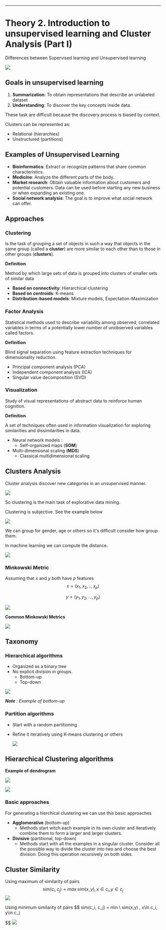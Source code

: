 ****

# Theory 2. Introduction to unsupervised learning and Cluster Analysis (Part I) 

Differences between Supervised learning and Unsupervised learning

![](img/w2/un_sup_learning.JPG)

## Goals in unsupervised learning

1. **Summarization**: To obtain representations that describe an unlabeled dataset
2. **Understanding**: To discover the key concepts inside data.

These task are difficult because the discovery process is biased by context.

Clusters can be represented as: 

* Relational (hierarchies)
* Unstructured (partitions)

## Examples of Unsupervised Learning

* **Bioinformatics**: Extract or recognize patterns that share common characteristics.
* **Medicine**: Analyze the different parts of the body.
* **Market research**: Obtain valuable information about customers and potential customers. Data can be used before starting any new business or when expanding an existing one.
* **Social network analysis**: The goal is to improve what social network can offer.

## Approaches

### Clustering

Is the task of grouping a set of objects in such a way that objects in the same group (called a **cluster**) are more similar to each other than to those in other groups (**clusters**).

**Definition**

Method by which large sets of data is grouped into clusters of smaller sets of similar data

* **Based on connectivity**: Hierarchical clustering
* **Based on centroids**: K-means
* **Distribution-based models**: Mixture models, Expectation-Maximization

### Factor Analysis

Statistical methods used to describe variability among observed, correlated variables in terms of a potentially lower number of unobserved variables called factors. 

**Definition**

Blind signal separation using feature extraction techniques for dimensionality reduction.

* Principal component analysis (PCA)
* Independent component analysis (ICA)
* Singular value decomposition (SVD)

### Visualization

Study of visual representations of abstract data to reinforce human cognition.

**Definition**

A set of techniques often used in information visualization for exploring similarities and dissimilarities in data.

* Neural network models :
  * Self-organized maps (**SOM**)
* Multi-dimensional scaling (**MDS**)
  * Classical multidimensional scaling

## Clusters Analysis

Cluster analysis discover new categories in an unsupervised manner.

![](img/w2/cluster_analysis.JPG)

So clustering is the main task of explorative data mining.

Clustering is subjective. See the example below

![](img/w2/exemple_group_clustering.JPG)

We can group for gender, age or others so it's difficult consider how group them. 

In machine learning we can compute the distance. 

![](img/w2/types_distances.JPG)

### Minkowski Metric

Assuming that *x* and *y* both have *p* features
$$
x = (x_1, x_2, .., x_p)
$$

$$
y = (y_1, y_2, ..., y_p)
$$

![](img/w2/minkowski_metric.JPG)

**Common Minkowski Metrics**

![](img/w2/common_minkowski_metrics.JPG)

## Taxonomy

### Hierarchical algorithms

* Organized as a binary tree
* No explicit division in groups. 
  * Bottom-up
  * Top-down

![](img/w2/bottom-up.JPG)

***Note** : Example of bottom-up*

### Partition algorithms

* Start with a random partitioning

* Refine it iteratively using K-means clustering or others

  ![](img/w2/partitioning.JPG)

## Hierarchical Clustering algorithms

**Example of dendrogram**

![](img/w2/dendrogram.JPG)

![](img/w2/dendrogram2.JPG)

### Basic approaches 

For generating a hierchical clustering we can use this basic approaches

* **Agglomerative** (bottom-up)
  * Methods start witch each example in its own cluster and iteratively combine them to form a larger and larger clusters.
* **Divisive** (partitional, top-down)
  * Methods start with all the examples in a singular cluster. Consider all the possible way to divide the cluster into two and choose the best division. Doing this operation recursively on both sides.

## Cluster Similarity

Using maximum of similarity of pairs
$$
sim(c_i, c_j) = max \ sim(x,y) , x\in c_i, y\in c_j
$$
![](img/w2/max_sim_pairs.JPG)

Using minimum similarity of pairs
$$
sim(c_i, c_j) = min \ sim(x,y) , x\in c_i, y\in c_j

$$
![](img/w2/min_sim_pairs.JPG)